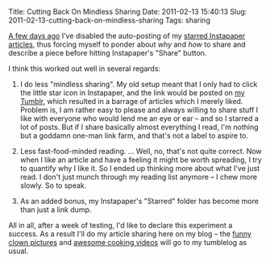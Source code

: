 Title: Cutting Back On Mindless Sharing
Date: 2011-02-13 15:40:13
Slug: 2011-02-13-cutting-back-on-mindless-sharing
Tags: sharing


[A few days ago][1] I've disabled the auto-posting of my [starred Instapaper
articles][2], thus forcing myself to ponder about _why_ and _how_ to share and
describe a piece before hitting Instapaper's "Share" button.

I think this worked out well in several regards:

  1. I do less "mindless sharing". My old setup meant that I only had to click the little star icon in Instapaper, and the link would be posted on [my Tumblr][3], which resulted in a barrage of articles which I merely liked. Problem is, I am rather easy to please and always willing to share stuff I like with everyone who would lend me an eye or ear – and so I starred a lot of posts. But if I share basically almost everything I read, I'm nothing but a goddamn one-man link farm, and that's not a label to aspire to.

  2. Less fast-food-minded reading. … Well, no, that's not quite correct. Now when I like an article and have a feeling it might be worth spreading, I try to quantify why I like it. So I ended up thinking more about what I've just read. I don't just munch through my reading list anymore – I chew more slowly. So to speak.

  3. As an added bonus, my Instapaper's "Starred" folder has become more than just a link dump.

All in all, after a week of testing, I'd like to declare this experiment a
success. As a result I'll do my article sharing here on my blog – the [funny
clown pictures][4] and [awesome cooking videos][5] will go to my tumblelog as
usual.

   [1]: http://tumblr.zottmann.org/post/3162722123/removed-the-auto-posting-of-articles-ive-starred
   [2]: http://www.instapaper.com/starred
   [3]: http://tumblr.zottmann.org
   [4]: http://tumblr.zottmann.org/post/205794372/saturday-morning-breakfast-cereal
   [5]: http://tumblr.zottmann.org/post/3123228619/regular-ordinary-swedish-meal-time-chop-chop

